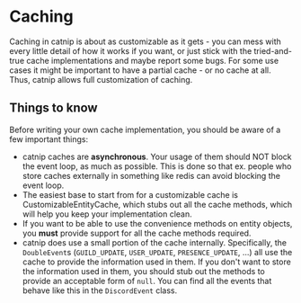 # Caching

Caching in catnip is about as customizable as it gets - you can mess with every
little detail of how it works if you want, or just stick with the 
tried-and-true cache implementations and maybe report some bugs. For some use
cases it might be important to have a partial cache - or no cache at all. Thus,
catnip allows full customization of caching. 

## Things to know

Before writing your own cache implementation, you should be aware of a few
important things:

- catnip caches are **asynchronous**. Your usage of them should NOT block the
  event loop, as much as possible. This is done so that ex. people who store
  caches externally in something like redis can avoid blocking the event loop.
- The easiest base to start from for a customizable cache is 
  CustomizableEntityCache, which stubs out all the cache methods, which will
  help you keep your implementation clean.
- If you want to be able to use the convenience methods on entity objects, you
  **must** provide support for all the cache methods required.
- catnip does use a small portion of the cache internally. Specifically, the
  `DoubleEvent`s (`GUILD_UPDATE`, `USER_UPDATE`, `PRESENCE_UPDATE`, ...) all
  use the cache to provide the information used in them. If you don't want to
  store the information used in them, you should stub out the methods to 
  provide an acceptable form of `null`. You can find all the events that behave
  like this in the `DiscordEvent` class.